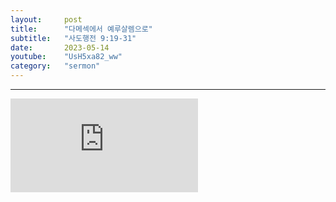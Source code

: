 ```yaml
---
layout:     post
title:      "다메섹에서 예루살렘으로"
subtitle:	"사도행전 9:19-31"
date:       2023-05-14
youtube:    "UsH5xa82_ww"
category:   "sermon"
---
```


<hr>
<div class="youtube">
    <iframe src="https://www.youtube.com/embed/UsH5xa82_ww" title="YouTube video player" frameborder="0" allow="accelerometer; autoplay; clipboard-write; encrypted-media; gyroscope; picture-in-picture; web-share" allowfullscreen></iframe>
</div>